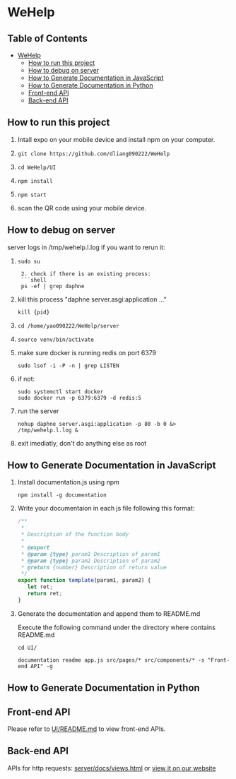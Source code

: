 # WeHelp

## Table of Contents
- [WeHelp](#wehelp)
  * [How to run this project](#how-to-run-this-project)
  * [How to debug on server](#how-to-debug-on-server)
  * [How to Generate Documentation in JavaScript](#how-to-generate-documentation-in-javascript)
  * [How to Generate Documentation in Python](#how-to-generate-documentation-in-python)
  * [Front-end API](#front-end-api)
  * [Back-end API](#back-end-api)

## How to run this project

1.  Intall expo on your mobile device and install npm on your computer.

2.  ```shell
    git clone https://github.com/dliang090222/WeHelp
    ```
3.  ```shell
    cd WeHelp/UI
    ```
4.  ```shell
    npm install
    ```
5.  ```shell
    npm start
    ```
6.  scan the QR code using your mobile device.

## How to debug on server

server logs in /tmp/wehelp.l.log
if you want to rerun it:
1. ```shell
   sudo su

    2. check if there is an existing process:
    ```shell
    ps -ef | grep daphne

3.  kill this process "daphne server.asgi:application ..."
    ```shell
    kill {pid}
    ```
4.  ```shell
    cd /home/yao090222/WeHelp/server
    ```
5.  ```shell
    source venv/bin/activate
    ```
6.  make sure docker is running redis on port 6379
    ```shell
    sudo lsof -i -P -n | grep LISTEN
    ```
7.  if not:
    ```shell
    sudo systemctl start docker
    sudo docker run -p 6379:6379 -d redis:5
    ```
8.  run the server
    ```shell
    nohup daphne server.asgi:application -p 80 -b 0 &> /tmp/wehelp.l.log &
    ```
9.  exit imediatly, don't do anything else as root


## How to Generate Documentation in JavaScript

1.  Install documentation.js using npm

    ```shell
    npm install -g documentation
    ```

2.  Write your documentaion in each js file following this format:

    ```javascript
    /**
     * 
     * Description of the function body
     *
     * @export
     * @param {type} param1 Description of param1
     * @param {type} param2 Description of param2
     * @return {number} Description of return value
     */
    export function template(param1, param2) {
       let ret;
       return ret;
    }
    ```

3.  Generate the documentation and append them to README.md

    Execute the following command under the directory where contains README.md
    
    ```shell
    cd UI/
    ```

    ```shell
    documentation readme app.js src/pages/* src/components/* -s "Front-end API" -g
    ```
    
## How to Generate Documentation in Python


## Front-end API
Please refer to [UI/README.md](README.md) to view front-end APIs.


## Back-end API
APIs for http requests: [server/docs/views.html](server/docs/views.html) or [view it on our website](http://34.94.101.183/media/views.html)
